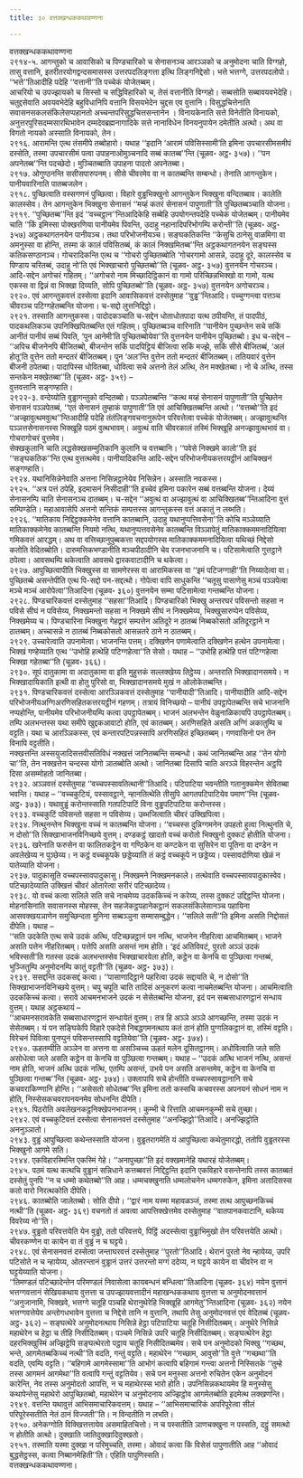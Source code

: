 ```yaml
---
title: ३० वत्तक्खन्धककथावण्णना

---
```

वत्तक्खन्धककथावण्णना  
२९१४-५. आगन्तुको च आवासिको च पिण्डचारिको च सेनासनञ्च आरञ्ञको च अनुमोदना चाति विग्गहो, तासु वत्तानि, इतरीतरयोगद्वन्दसमासस्स उत्तरपदलिङ्गत्ता इत्थि लिङ्गनिद्देसो। भत्ते भत्तग्गे, उत्तरपदलोपो। ‘‘भत्ते’’तिआदीहि पदेहि ‘‘वत्तानी’’ति पच्चेकं योजेतब्बम्।  
आचरियो च उपज्झायको च सिस्सो च सद्धिविहारिको च, तेसं वत्तानीति विग्गहो। सब्बसोति सब्बावयवभेदेहि। चतुद्दसेवाति अवयवभेदेहि बहुविधानिपि वत्तानि विसयभेदेन चुद्दस एव वुत्तानि। विसुद्धचित्तेनाति सवासनसकलसंकिलेसप्पहानतो अच्चन्तपरिसुद्धचित्तसन्तानेन । विनायकेनाति सत्ते विनेतीति विनायको, अनुत्तरपुरिसदम्मसारथिभावेन दम्मदेवब्रह्मनागादिके सत्ते नानाविधेन विनयनुपायेन दमेतीति अत्थो। अथ वा विगतो नायको अस्साति विनायको, तेन।  
२९१६. आरामन्ति एत्थ तंसमीपे तब्बोहारो। यथाह ‘‘इदानि ‘आरामं पविसिस्सामी’ति इमिना उपचारसीमसमीपं दस्सेति, तस्मा उपचारसीमं पत्वा उपाहनाओमुञ्चनादि सब्बं कातब्ब’’न्ति (चूळव॰ अट्ठ॰ ३५७)। ‘‘पन अपनेतब्ब’’न्ति पदच्छेदो। मुञ्चितब्बाति उपाहना पादतो अपनेतब्बा।  
२९१७. ओगुण्ठनन्ति ससीसपारुपनम्। सीसे चीवरमेव वा न कातब्बन्ति सम्बन्धो। तेनाति आगन्तुकेन। पानीयवारिनाति पातब्बजलेन।  
२९१८. पुच्छित्वाति वस्सगणनं पुच्छित्वा। विहारे वुड्ढभिक्खुनो आगन्तुकेन भिक्खुना वन्दितब्बाव। कालेति कालस्सेव। तेन आगन्तुकेन भिक्खुना सेनासनं ‘‘मय्हं कतरं सेनासनं पापुणाती’’ति पुच्छितब्बञ्चाति योजना।  
२९१९. ‘‘पुच्छितब्ब’’न्ति इदं ‘‘वच्चट्ठान’’न्तिआदिकेहि सब्बेहि उपयोगन्तपदेहि पच्चेकं योजेतब्बम्। पानीयमेव चाति ‘‘किं इमिस्सा पोक्खरणिया पानीयमेव पिवन्ति, उदाहु नहानादिपरिभोगम्पि करोन्ती’’ति (चूळव॰ अट्ठ॰ ३५७) अट्ठकथागतनयेन पानीयञ्च। तथा परिभोजनीयञ्च। सङ्घकतिकन्ति ‘‘केसुचि ठानेसु वाळमिगा वा अमनुस्सा वा होन्ति, तस्मा कं कालं पविसितब्बं, कं कालं निक्खमितब्ब’’न्ति अट्ठकथागतनयेन सङ्घस्स कतिकसण्ठानञ्च। गोचरादिकन्ति एत्थ च ‘‘गोचरो पुच्छितब्बोति ‘गोचरगामो आसन्ने, उदाहु दूरे, कालस्सेव च पिण्डाय चरितब्बं, उदाहु नो’ति एवं भिक्खाचारो पुच्छितब्बो’’ति (चूळव॰ अट्ठ॰ ३५७) वुत्तनयेन गोचरञ्च। आदि-सद्देन अगोचरं गहितम्। ‘‘अगोचरो नाम मिच्छादिट्ठिकानं वा गामो परिच्छिन्नभिक्खो वा गामो, यत्थ एकस्स वा द्विन्नं वा भिक्खा दिय्यति, सोपि पुच्छितब्बो’’ति (चूळव॰ अट्ठ॰ ३५७) वुत्तनयेन अगोचरञ्च।  
२९२०. एवं आगन्तुकवत्तं दस्सेत्वा इदानि आवासिकवत्तं दस्सेतुमाह ‘‘वुड्ढ’’न्तिआदि। पच्चुग्गन्त्वा पत्तञ्च चीवरञ्च पटिग्गहेतब्बन्ति योजना। च-सद्दो लुत्तनिद्दिट्ठो।  
२९२१. तस्साति आगन्तुकस्स। पादोदकञ्चाति च-सद्देन धोताधोतपादा यत्थ ठपीयन्ति, तं पादपीठं, पादकथलिकञ्च उपनिक्खिपितब्बन्ति एतं गहितम्। पुच्छितब्बञ्च वारिनाति ‘‘पानीयेन पुच्छन्तेन सचे सकिं आनीतं पानीयं सब्बं पिवति, ‘पुन आनेमी’ति पुच्छितब्बोयेवा’’ति वुत्तनयेन पानीयेन पुच्छितब्बो। इध च-सद्देन –  
‘‘अपिच बीजनेनपि बीजितब्बो, बीजन्तेन सकिं पादपिट्ठियं बीजित्वा सकिं मज्झे, सकिं सीसे बीजितब्बं, ‘अलं होतू’ति वुत्तेन ततो मन्दतरं बीजितब्बम्। पुन ‘अल’न्ति वुत्तेन ततो मन्दतरं बीजितब्बम्। ततियवारं वुत्तेन बीजनी ठपेतब्बा। पादापिस्स धोवितब्बा, धोवित्वा सचे अत्तनो तेलं अत्थि, तेन मक्खेतब्बा। नो चे अत्थि, तस्स सन्तकेन मक्खेतब्बा’’ति (चूळव॰ अट्ठ॰ ३५९) –  
वुत्तवत्तानि सङ्गण्हाति।  
२९२२-३. वन्देय्योति वुड्ढागन्तुको वन्दितब्बो। पञ्ञपेतब्बन्ति ‘‘कत्थ मय्हं सेनासनं पापुणाती’’ति पुच्छितेन सेनासनं पञ्ञपेतब्बं, ‘‘एतं सेनासनं तुम्हाकं पापुणाती’’ति एवं आचिक्खितब्बन्ति अत्थो। ‘‘वत्तब्बो’’ति इदं ‘‘अज्झावुत्थमवुत्थ’’न्तिआदीहि पदेहि तंतंलिङ्गवचनानुरूपेन परिवत्तेत्वा पच्चेकं योजेतब्बम्। अज्झावुत्थन्ति पञ्ञत्तसेनासनस्स भिक्खूहि पठमं वुत्थभावम्। अवुत्थं वाति चीवरकालं तस्मिं भिक्खूहि अनज्झावुत्थभावं वा। गोचरागोचरं वुत्तमेव।  
सेक्खकुलानि चाति लद्धसेक्खसम्मुतिकानि कुलानि च वत्तब्बानि। ‘‘पवेसे निक्खमे कालो’’ति इदं ‘‘सङ्घकतिक’’न्ति एत्थ वुत्तत्थमेव। पानीयादिकन्ति आदि-सद्देन परिभोजनीयकत्तरयट्ठीनं आचिक्खनं सङ्गण्हाति।  
२९२४. यथानिसिन्नेनेवाति अत्तना निसिन्नट्ठानेयेव निसिन्नेन। अस्साति नवकस्स।  
२९२५. ‘‘अत्र पत्तं ठपेहि, इदमासनं निसीदाही’’ति इच्चेवं इमिना पकारेन सब्बं वत्तब्बन्ति योजना। देय्यं सेनासनम्पि चाति सेनासनञ्च दातब्बम्। च-सद्देन ‘‘अवुत्थं वा अज्झावुत्थं वा आचिक्खितब्ब’’न्तिआदिना वुत्तं सम्पिण्डेति। महाआवासेपि अत्तनो सन्तिकं सम्पत्तस्स आगन्तुकस्स वत्तं अकातुं न लब्भति।  
२९२६. ‘‘मातिकाय निद्दिट्ठक्कमेनेव वत्तानि कातब्बानि, उदाहु यथानुप्पत्तिवसेना’’ति कोचि मञ्ञेय्याति मातिकाक्कमेनेव कातब्बन्ति नियमो नत्थि, यथानुप्पत्तवसेनेव कातब्बन्ति विञ्ञापेतुं मातिकाक्कममनादियित्वा गमिकवत्तं आरद्धम्। अथ वा वत्तिच्छानुपुब्बकत्ता सद्दपयोगस्स मातिकाक्कममनादियित्वा यथिच्छं निद्देसो कतोति वेदितब्बोति। दारुमत्तिकभण्डानीति मञ्चपीठादीनि चेव रजनभाजनानि च। पटिसामेत्वाति गुत्तट्ठाने ठपेत्वा। आवसथम्पि थकेत्वाति आवसथे द्वारकवाटादीनि च थकेत्वा।  
२९२७. आपुच्छित्वापीति भिक्खुस्स वा सामणेरस्स वा आरामिकस्स वा ‘‘इमं पटिजग्गाही’’ति निय्यादेत्वा वा। पुच्छितब्बे असन्तेपीति एत्थ पि-सद्दो पन-सद्दत्थो। गोपेत्वा वापि साधुकन्ति ‘‘चतूसु पासाणेसु मञ्चं पञ्ञपेत्वा मञ्चे मञ्चं आरोपेत्वा’’तिआदिना (चूळव॰ ३६०) वुत्तनयेन सम्मा पटिसामेत्वा गन्तब्बन्ति योजना।  
२९२८. पिण्डचारिकवत्तं दस्सेतुमाह ‘‘सहसा’’तिआदि। पिण्डचारिको भिक्खु अन्तरघरं पविसन्तो सहसा न पविसे सीघं न पविसेय्य, निक्खमन्तो सहसा न निक्खमे सीघं न निक्खमेय्य, भिक्खुसारुप्पेन पविसेय्य, निक्खमेय्य च। पिण्डचारिना भिक्खुना गेहद्वारं सम्पत्तेन अतिदूरे न ठातब्बं निब्बकोसतो अतिदूरट्ठाने न ठातब्बम्। अच्चासन्ने न ठातब्बं निब्बकोसतो आसन्नतरे ठाने न ठातब्बम्।  
२९२९. उच्चारेत्वाति उपनामेत्वा। भाजनन्ति पत्तम्। दक्खिणेन पणामेत्वाति दक्खिणेन हत्थेन उपनामेत्वा। भिक्खं गण्हेय्याति एत्थ ‘‘उभोहि हत्थेहि पटिग्गहेत्वा’’ति सेसो। यथाह – ‘‘उभोहि हत्थेहि पत्तं पटिग्गहेत्वा भिक्खा गहेतब्बा’’ति (चूळव॰ ३६६)।  
२९३०. सूपं दातुकामा वा अदातुकामा वा इति मुहुत्तकं सल्लक्खेय्य तिट्ठेय्य। अन्तराति भिक्खादानसमये। न भिक्खादायिकाति इत्थी वा होतु पुरिसो वा, भिक्खादानसमये मुखं न ओलोकेतब्बन्ति।  
२९३१. पिण्डचारिकवत्तं दस्सेत्वा आरञ्ञिकवत्तं दस्सेतुमाह ‘‘पानीयादी’’तिआदि। पानीयादीति आदि-सद्देन परिभोजनीयअग्गिअरणिसहितकत्तरयट्ठीनं गहणम्। तत्रायं विनिच्छयो – पानीयं उपट्ठापेतब्बन्ति सचे भाजनानि नप्पहोन्ति, पानीयमेव परिभोजनीयम्पि कत्वा उपट्ठापेतब्बम्। भाजनं अलभन्तेन वेळुनाळिकायपि उपट्ठापेतब्बम्। तम्पि अलभन्तस्स यथा समीपे खुद्दकआवाटो होति, एवं कातब्बम्। अरणिसहिते असति अग्गिं अकातुम्पि च वट्टति। यथा च आरञ्ञिकस्स, एवं कन्तारपटिपन्नस्सापि अरणिसहितं इच्छितब्बम्। गणवासिनो पन तेन विनापि वट्टतीति।  
नक्खत्तन्ति अस्सयुजादिसत्तवीसतिविधं नक्खत्तं जानितब्बन्ति सम्बन्धो। कथं जानितब्बन्ति आह ‘‘तेन योगो चा’’ति, तेन नक्खत्तेन चन्दस्स योगो ञातब्बोति अत्थो। जानितब्बा दिसापि चाति अरञ्ञे विहरन्तेन अट्ठपि दिसा असम्मोहतो जानितब्बा।  
२९३२. अञ्ञवत्तं दस्सेतुमाह ‘‘वच्चपस्सावतित्थानी’’तिआदि। पटिपाटिया भवन्तीति गतानुक्कमेन सेवितब्बा भवन्ति। यथाह – ‘‘वच्चकुटियं, पस्सावट्ठाने, न्हानतित्थेति तीसुपि आगतपटिपाटियेव पमाण’’न्ति (चूळव॰ अट्ठ॰ ३७३)। यथावुड्ढं करोन्तस्साति गतपटिपाटिं विना वुड्ढपटिपाटिया करोन्तस्स।  
२९३३. वच्चकुटिं पविसन्तो सहसा न पविसेय्य। उब्भजित्वाति चीवरं उक्खिपित्वा।  
२९३४. नित्थुनन्तेन भिक्खुना वच्चं न कातब्बन्ति योजना। ‘‘वच्चस्स दुन्निग्गमनेन उपहतो हुत्वा नित्थुनति चे, न दोसो’’ति सिक्खाभाजनविनिच्छये वुत्तम्। दण्डकट्ठं खादतो वच्चं करोतो भिक्खुनो दुक्कटं होतीति योजना।  
२९३६. खरेनाति फरुसेन वा फालितकट्ठेन वा गण्ठिकेन वा कण्टकेन वा सुसिरेन वा पूतिना वा दण्डेन न अवलेखेय्य न पुञ्छेय्य। न कट्ठं वच्चकूपके छड्डेय्याति तं कट्ठं वच्चकूपे न छड्डेय्य। पस्सावदोणिया खेळं न पातेय्याति योजना।  
२९३७. पादुकासूति वच्चपस्सावपादुकासु। निक्खमने निक्खमनकाले। तत्थेवाति वच्चपस्सावपादुकास्वेव। पटिच्छादेय्याति उक्खित्तं चीवरं ओतारेत्वा सरीरं पटिच्छादेय्य।  
२९३८. यो वच्चं कत्वा सलिले सति सचे नाचमेय्य उदककिच्चं न करेय्य, तस्स दुक्कटं उद्दिट्ठन्ति योजना। मोहनासिनाति सवासनस्स मोहस्स, तेन सहजेकट्ठपहानेकट्ठानं सकलसंकिलेसानञ्च पहायिना आसवक्खयञाणेन समुच्छिन्दता मुनिना सब्बञ्ञुना सम्मासम्बुद्धेन। ‘‘सलिले सती’’ति इमिना असति निद्दोसतं दीपेति। यथाह –  
‘‘सति उदकेति एत्थ सचे उदकं अत्थि, पटिच्छन्नट्ठानं पन नत्थि, भाजनेन नीहरित्वा आचमितब्बम्। भाजने असति पत्तेन नीहरितब्बम्। पत्तेपि असति असन्तं नाम होति। ‘इदं अतिविवटं, पुरतो अञ्ञं उदकं भविस्सती’ति गतस्स उदकं अलभन्तस्सेव भिक्खाचारवेला होति, कट्ठेन वा केनचि वा पुञ्छित्वा गन्तब्बं, भुञ्जितुम्पि अनुमोदनम्पि कातुं वट्टती’’ति (चूळव॰ अट्ठ॰ ३७३)।  
२९३९. ससद्दन्ति उदकसद्दं कत्वा। ‘‘पासाणादिट्ठाने पहरित्वा उदकं सद्दायति चे, न दोसो’’ति सिक्खाभाजनविनिच्छये वुत्तम्। चपु चपूति चाति तादिसं अनुकरणं कत्वा नाचमेतब्बन्ति योजना। आचमित्वाति उदककिच्चं कत्वा। सरावे आचमनभाजने उदकं न सेसेतब्बन्ति योजना, इदं पन सब्बसाधारणट्ठानं सन्धाय वुत्तम्। यथाह अट्ठकथायं –  
‘‘आचमनसरावकेति सब्बसाधारणट्ठानं सन्धायेतं वुत्तम्। तत्र हि अञ्ञे अञ्ञे आगच्छन्ति, तस्मा उदकं न सेसेतब्बम्। यं पन सङ्घिकेपि विहारे एकदेसे निबद्धगमनत्थाय कतं ठानं होति पुग्गलिकट्ठानं वा, तस्मिं वट्टति। विरेचनं पिवित्वा पुनप्पुनं पविसन्तस्सापि वट्टतियेवा’’ति (चूळव॰ अट्ठ॰ ३७४)।  
२९४०. ऊहतम्पीति अञ्ञेन वा अत्तना वा असञ्चिच्च ऊहतं मलेन दूसितट्ठानम्। अधोवित्वाति जले सति असोधेत्वा जले असति कट्ठेन वा केनचि वा पुञ्छित्वा गन्तब्बम्। यथाह – ‘‘उदकं अत्थि भाजनं नत्थि, असन्तं नाम होति, भाजनं अत्थि उदकं नत्थि, एतम्पि असन्तं, उभये पन असति असन्तमेव, कट्ठेन वा केनचि वा पुञ्छित्वा गन्तब्ब’’न्ति (चूळव॰ अट्ठ॰ ३७४)। उक्लापापि सचे होन्तीति वच्चपस्सावट्ठानानि सचे कचवराकिण्णानि होन्ति। ‘‘असेसतो सोधेतब्ब’’न्ति इमिना ततो कस्सचि कचवरस्स अपनयनं सोधनं नाम न होति, निस्सेसकचवरापनयनमेव सोधनन्ति दीपेति।  
२९४१. पिठरोति अवलेखनकट्ठनिक्खेपनभाजनम्। कुम्भी चे रित्ताति आचमनकुम्भी सचे तुच्छा।  
२९४२. एवं वच्चकुटिवत्तं दस्सेत्वा सेनासनवत्तं दस्सेतुमाह ‘‘अनज्झिट्ठो’’तिआदि। अनज्झिट्ठोति अननुञ्ञातो।  
२९४३. वुड्ढं आपुच्छित्वा कथेन्तस्साति योजना। वुड्ढतरागमेति यं आपुच्छित्वा कथेतुमारद्धो, ततोपि वुड्ढतरस्स भिक्खुनो आगमे सति।  
२९४४. एकविहारस्मिन्ति एकस्मिं गेहे। ‘‘अनापुच्छा’’ति इदं वक्खमानेहि यथारहं योजेतब्बम्।  
२९४५. पठमं यत्थ कत्थचि वुड्ढानं सन्निधाने कत्तब्बवत्तं निद्दिट्ठन्ति इदानि एकविहारे वसन्तेनापि तस्स कातब्बतं दस्सेतुं पुनपि ‘‘न च धम्मो कथेतब्बो’’ति आह। धम्मचक्खुनाति धम्मलोचनेन धम्मगरुकेन, इमिना अतादिसस्स कतो वारो निरत्थकोति दीपेति।  
२९४६. कातब्बोति जालेतब्बो। सोति दीपो। ‘‘द्वारं नाम यस्मा महावळञ्जं, तस्मा तत्थ आपुच्छनकिच्चं नत्थी’’ति (चूळव॰ अट्ठ॰ ३६९) वचनतो तं अवत्वा आपत्तिक्खेत्तमेव दस्सेतुमाह ‘‘वातपानकवाटानि, थकेय्य विवरेय्य नो’’ति।  
२९४७. वुड्ढतो परिवत्तयेति येन वुड्ढो, ततो परिवत्तये, पिट्ठिं अदस्सेत्वा वुड्ढाभिमुखो तेन परिवत्तयेति अत्थो। चीवरकण्णेन वा कायेन वा तं वुड्ढं न च घट्टये।  
२९४८. एवं सेनासनवत्तं दस्सेत्वा जन्ताघरवत्तं दस्सेतुमाह ‘‘पुरतो’’तिआदि। थेरानं पुरतो नेव न्हायेय्य, उपरि पटिसोते न च न्हायेय्य, ओतरन्तानं वुड्ढानं उत्तरं उत्तरन्तो मग्गं ददेय्य, न घट्टये कायेन वा चीवरेन वा न घट्टयेय्याति योजना।  
‘‘तिमण्डलं पटिच्छादेन्तेन परिमण्डलं निवासेत्वा कायबन्धनं बन्धित्वा’’तिआदिना (चूळव॰ ३६४) नयेन वुत्तानं भत्तग्गवत्तानं सेखियकथाय वुत्तत्ता च उपज्झायवत्तादीनं महाखन्धककथाय वुत्तत्ता च अनुमोदनवत्तानं ‘‘अनुजानामि, भिक्खवे, भत्तग्गे चतूहि पञ्चहि थेरानुथेरेहि भिक्खूहि आगमेतु’’न्तिआदिना (चूळव॰ ३६२) नयेन भत्तग्गवत्तेयेव अन्तोगधभावेन वुत्तत्ता च निद्देसे तानि न वुत्तानि, तथापि तेसु अनुमोदनवत्तं एवं वेदितब्बं (चूळव॰ अट्ठ॰ ३६२) – सङ्घत्थेरे अनुमोदनत्थाय निसिन्ने हेट्ठा पटिपाटिया चतूहि निसीदितब्बम्। अनुथेरे निसिन्ने महाथेरेन च हेट्ठा च तीहि निसीदितब्बम्। पञ्चमे निसिन्ने उपरि चतूहि निसीदितब्बम्। सङ्घत्थेरेन हेट्ठा दहरभिक्खुस्मिं अज्झिट्ठेपि सङ्घत्थेरतो पट्ठाय चतूहि निसीदितब्बमेव। सचे पन अनुमोदको भिक्खु ‘‘गच्छथ, भन्ते, आगमेतब्बकिच्चं नत्थी’’ति वदति, गन्तुं वट्टति। महाथेरेन ‘‘गच्छाम, आवुसो’’ति वुत्ते ‘‘गच्छथा’’ति वदति, एवम्पि वट्टति। ‘‘बहिगामे आगमेस्सामा’’ति आभोगं कत्वापि बहिगामं गन्त्वा अत्तनो निस्सितके ‘‘तुम्हे तस्स आगमनं आगमेथा’’ति वत्वापि गन्तुं वट्टतियेव। सचे पन मनुस्सा अत्तनो रुचितेन एकेन अनुमोदनं कारेन्ति, नेव तस्स अनुमोदतो आपत्ति, न च महाथेरस्स भारो होति। उपनिसिन्नकथायमेव हि मनुस्सेसु कथापेन्तेसु महाथेरो आपुच्छितब्बो, महाथेरेन च अनुमोदनाय अज्झिट्ठोव आगमेतब्बोति इदमेत्थ लक्खणन्ति।  
२९४९. वत्तन्ति यथावुत्तं आभिसमाचारिकवत्तम्। यथाह – ‘‘आभिसमाचारिकं अपरिपूरेत्वा सीलं परिपूरेस्सतीति नेतं ठानं विज्जती’’ति। न विन्दतीति न लभति।  
२९५०. अनेकग्गोति विक्खित्तत्तायेव असमाहितचित्तो। न च पस्सतीति ञाणचक्खुना न पस्सति, दट्ठुं समत्थो न होतीति अत्थो। दुक्खाति जातिदुक्खादिदुक्खतो।  
२९५१. तस्माति यस्मा दुक्खा न परिमुच्चति, तस्मा। ओवादं कत्वा किं विसेसं पापुणातीति आह ‘‘ओवादं बुद्धसेट्ठस्स, कत्वा निब्बानमेहिती’’ति। एहिति पापुणिस्सति।  
वत्तक्खन्धककथावण्णना।  